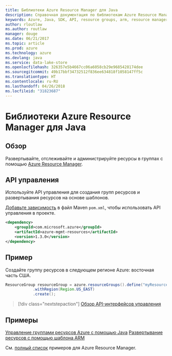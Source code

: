 ```yaml
---
title: Библиотеки Azure Resource Manager для Java
description: Справочная документация по библиотекам Azure Resource Manager для Java
keywords: Azure, Java, SDK, API, resource groups, arm, resource manager
author: rloutlaw
ms.author: routlaw
manager: douge
ms.date: 06/21/2017
ms.topic: article
ms.prod: azure
ms.technology: azure
ms.devlang: java
ms.service: data-lake-store
ms.openlocfilehash: 326357e5b4667cc06a6058cb29e9685428174dee
ms.sourcegitcommit: 49b17bbf34732512f836ee634818f1058147ff5c
ms.translationtype: HT
ms.contentlocale: ru-RU
ms.lasthandoff: 04/26/2018
ms.locfileid: "31823687"
---
```

# <a name="azure-resource-manager-libraries-for-java"></a>Библиотеки Azure Resource Manager для Java

## <a name="overview"></a>Обзор

Развертывайте, отслеживайте и администрируйте ресурсы в группах с помощью [Azure Resource Manager](https://docs.microsoft.com/azure/azure-resource-manager/resource-group-overview).

## <a name="management-api"></a>API управления

Используйте API управления для создания групп ресурсов и развертывания ресурсов на основе шаблонов.

[Добавьте зависимость](https://maven.apache.org/guides/getting-started/index.html#How_do_I_use_external_dependencies) в файл Maven `pom.xml`, чтобы использовать API управления в проекте.


```XML
<dependency>
    <groupId>com.microsoft.azure</groupId>
    <artifactId>azure-mgmt-resources</artifactId>
    <version>1.3.0</version>
</dependency>
```

## <a name="example"></a>Пример

Создайте группу ресурсов в следующем регионе Azure: восточная часть США.

```java
ResourceGroup resourceGroup = azure.resourceGroups().define("myResourceGroup")
            .withRegion(Region.US_EAST)
            .create();
```

> [!div class="nextstepaction"]
> [Обзор API-интерфейсов управления](/java/api/overview/azure/resources/management)

## <a name="samples"></a>Примеры

[Управление группами ресурсов Azure с помощью Java][1] 
[Развертывание ресурсов с помощью шаблона ARM][2]

[1]: https://github.com/Azure-Samples/resources-java-manage-resource-group
[2]: https://github.com/Azure-Samples/resources-java-deploy-using-arm-template

См. [полный список](https://azure.microsoft.com/resources/samples/?platform=java&term=resource) примеров для Azure Resource Manager.
